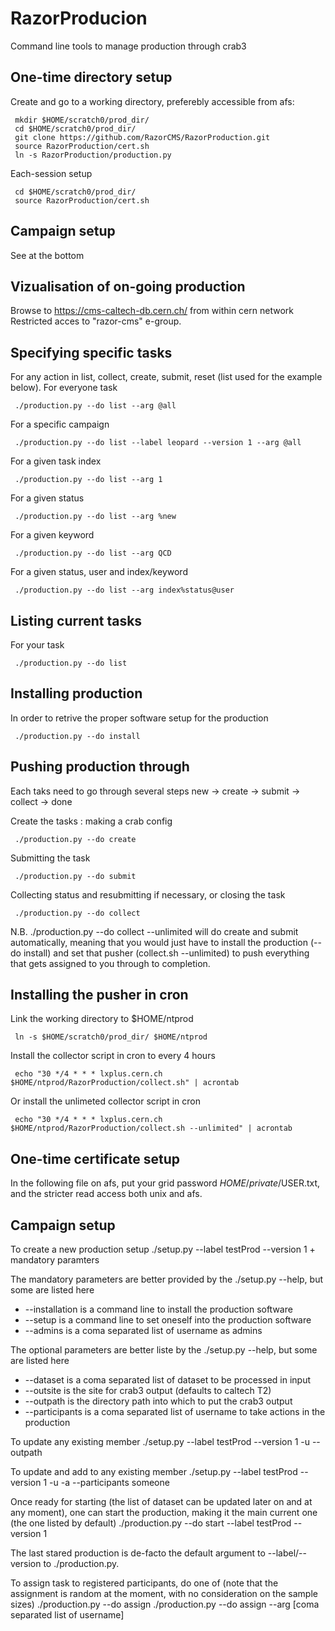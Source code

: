 RazorProducion
==============

Command line tools to manage production through crab3

One-time directory setup
--------------
Create and go to a working directory, preferebly accessible from afs:

     mkdir $HOME/scratch0/prod_dir/
     cd $HOME/scratch0/prod_dir/
     git clone https://github.com/RazorCMS/RazorProduction.git
     source RazorProduction/cert.sh
     ln -s RazorProduction/production.py 

Each-session setup

     cd $HOME/scratch0/prod_dir/
     source RazorProduction/cert.sh

Campaign setup
--------------
See at the bottom

Vizualisation of on-going production
--------------
Browse to https://cms-caltech-db.cern.ch/ from within cern network
Restricted acces to "razor-cms" e-group.

Specifying specific tasks
--------------
For any action in list, collect, create, submit, reset (list used for the example below).
For everyone task

     ./production.py --do list --arg @all

For a specific campaign 

     ./production.py --do list --label leopard --version 1 --arg @all

For a given task index

     ./production.py --do list --arg 1

For a given status

     ./production.py --do list --arg %new

For a given keyword

     ./production.py --do list --arg QCD
 
For a given status, user and index/keyword

     ./production.py --do list --arg index%status@user

Listing current tasks
--------------
For your task

     ./production.py --do list

Installing production
--------------
In order to retrive the proper software setup for the production

     ./production.py --do install

Pushing production through
--------------
Each taks need to go through several steps
new -> create -> submit -> collect -> done

Create the tasks : making a crab config

     ./production.py --do create

Submitting the task

     ./production.py --do submit

Collecting status and resubmitting if necessary, or closing the task

     ./production.py --do collect

N.B. ./production.py --do collect --unlimited will do create and submit automatically, meaning that you would just have to install the production (--do install) and set that pusher (collect.sh --unlimited) to push everything that gets assigned to you through to completion.


Installing the pusher in cron
--------------
Link the working directory to $HOME/ntprod

     ln -s $HOME/scratch0/prod_dir/ $HOME/ntprod

Install the collector script in cron to every 4 hours

     echo "30 */4 * * * lxplus.cern.ch $HOME/ntprod/RazorProduction/collect.sh" | acrontab

Or install the unlimeted collector script in cron

     echo "30 */4 * * * lxplus.cern.ch $HOME/ntprod/RazorProduction/collect.sh --unlimited" | acrontab


One-time certificate setup
--------------
In the following file on afs, put your grid password $HOME/private/$USER.txt, and the stricter read access both unix and afs.

Campaign setup
--------------
To create a new production setup
     ./setup.py --label testProd --version 1 + mandatory paramters

The mandatory parameters are better provided by the ./setup.py --help, but some are listed here
   * --installation is a command line to install the production software
   * --setup is a command line to set oneself into the production software
   * --admins is a coma separated list of username as admins

The optional parameters are better liste by the ./setup.py --help, but some are listed here
   * --dataset is a coma separated list of dataset to be processed in input
   * --outsite is the site for crab3 output (defaults to caltech T2)
   * --outpath is the directory path into which to put the crab3 output
   * --participants is a coma separated list of username to take actions in the production

To update any existing member
     ./setup.py --label testProd --version 1 -u --outpath

To update and add to any existing member
     ./setup.py --label testProd --version 1 -u -a --participants someone

Once ready for starting (the list of dataset can be updated later on and at any moment), one can start the production, making it the main current one (the one listed by default)
     ./production.py --do start --label testProd --version 1

The last stared production is de-facto the default argument to --label/--version to ./production.py.

To assign task to registered participants, do one of (note that the assignment is random at the moment, with no consideration on the sample sizes)
     ./production.py --do assign
     ./production.py --do assign --arg [coma separated list of username]
